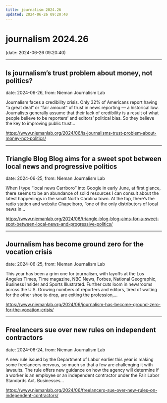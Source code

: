 ```yaml
---
title: journalism 2024.26
updated: 2024-06-26 09:20:40
---
```


# journalism 2024.26

(date: 2024-06-26 09:20:40)

---

## Is journalism’s trust problem about money, not politics?

date: 2024-06-26, from: Nieman Journalism Lab

Journalism faces a credibility crisis. Only 32% of Americans report having “a great deal” or “fair amount” of trust in news reporting — a historical low. Journalists generally assume that their lack of credibility is a result of what people believe to be reporters’ and editors’ political bias. So they believe the key to improving public trust... 

<https://www.niemanlab.org/2024/06/is-journalisms-trust-problem-about-money-not-politics/>

---

## Triangle Blog Blog aims for a sweet spot between local news and progressive politics

date: 2024-06-25, from: Nieman Journalism Lab

When I type “local news Carrboro” into Google in early June, at first glance, there seems to be an abundance of solid resources I can consult about the latest happenings in the small North Carolina town. At the top, there’s the radio station and website Chapelboro, “one of the only distributors of local news in... 

<https://www.niemanlab.org/2024/06/triangle-blog-blog-aims-for-a-sweet-spot-between-local-news-and-progressive-politics/>

---

## Journalism has become ground zero for the vocation crisis

date: 2024-06-25, from: Nieman Journalism Lab

This year has been a grim one for journalism, with layoffs at the Los Angeles Times, Time magazine, NBC News, Forbes, National Geographic, Business Insider and Sports Illustrated. Further cuts loom in newsrooms across the U.S. Growing numbers of reporters and editors, tired of waiting for the other shoe to drop, are exiting the profession,... 

<https://www.niemanlab.org/2024/06/journalism-has-become-ground-zero-for-the-vocation-crisis/>

---

## Freelancers sue over new rules on independent contractors

date: 2024-06-24, from: Nieman Journalism Lab

A new rule issued by the Department of Labor earlier this year is making some freelancers nervous, so much so that a few are challenging it with lawsuits. The rule offers new guidance on how the agency will determine if a worker is an employee or an independent contractor under the Fair Labor Standards Act. Businesses... 

<https://www.niemanlab.org/2024/06/freelancers-sue-over-new-rules-on-independent-contractors/>

